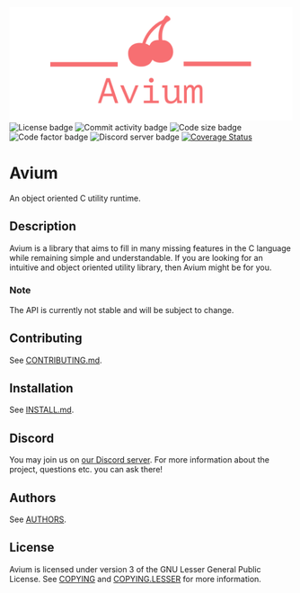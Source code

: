 ![Avium logo](images/avium-logo-transparent.png)
![License badge](https://img.shields.io/github/license/VasilisMylonas/avium) ![Commit activity badge](https://img.shields.io/github/commit-activity/m/VasilisMylonas/avium) ![Code size badge](https://img.shields.io/github/languages/code-size/VasilisMylonas/avium) ![Code factor badge](https://img.shields.io/codefactor/grade/github/VasilisMylonas/avium) ![Discord server badge](https://img.shields.io/discord/810959563469357057) [![Coverage Status](https://coveralls.io/repos/github/VasilisMylonas/avium/badge.svg?branch=feature/coveralls-support)](https://coveralls.io/github/VasilisMylonas/avium?branch=feature/coveralls-support)

# Avium

An object oriented C utility runtime.

## Description

Avium is a library that aims to fill in many missing features in the C language while remaining simple and understandable. If you are looking for an intuitive and object oriented utility library, then Avium might be for you.

### Note

The API is currently not stable and will be subject to change.

## Contributing

See [CONTRIBUTING.md](./CONTRIBUTING.md).

## Installation

See [INSTALL.md](./INSTALL.md).

## Discord

You may join us on [our Discord server](https://discord.gg/ntcjbMbVts). For more information about the project, questions etc. you can ask there!

## Authors

See [AUTHORS](./AUTHORS).

## License

Avium is licensed under version 3 of the GNU Lesser General Public License. See [COPYING](./COPYING) and [COPYING.LESSER](./COPYING.LESSER) for more information.
